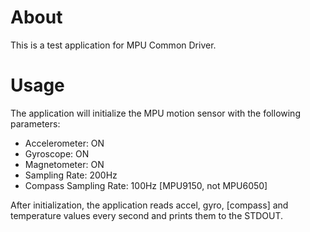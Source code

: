 # About
This is a test application for MPU Common Driver.

# Usage
The application will initialize the MPU motion sensor with the following parameters:
 - Accelerometer: ON
 - Gyroscope: ON
 - Magnetometer: ON
 - Sampling Rate: 200Hz
 - Compass Sampling Rate: 100Hz [MPU9150, not MPU6050]

After initialization, the application reads accel, gyro, [compass] and
temperature values every second and prints them to the STDOUT.
